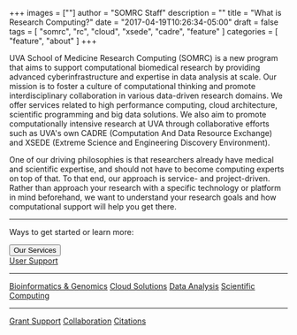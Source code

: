 +++
images = [""]
author = "SOMRC Staff"
description = ""
title = "What is Research Computing?"
date = "2017-04-19T10:26:34-05:00"
draft = false
tags = [
  "somrc",
  "rc",
  "cloud",
  "xsede",
  "cadre",
  "feature"
]
categories = [
  "feature",
  "about"
]
+++

UVA School of Medicine Research Computing (SOMRC) is a new program that aims to support computational biomedical research by providing advanced cyberinfrastructure and expertise in data analysis at scale. Our mission is to foster a culture of computational thinking and promote interdisciplinary collaboration in various data-driven research domains. We offer services related to high performance computing, cloud architecture, scientific programming and big data solutions. We also aim to promote computationally intensive research at UVA through collaborative efforts such as UVA's own CADRE (Computation And Data Resource Exchange) and XSEDE (Extreme Science and Engineering Discovery Environment).

One of our driving philosophies is that researchers already have medical and scientific expertise, and should not have to become computing experts on top of that. To that end, our approach is service- and project-driven. 
Rather than approach your research with a specific technology or platform in mind beforehand, we want to understand your research goals and how computational support will help you get there.

- - -

<p class=lead>Ways to get started or learn more:</p>

<div class="btn-group">
  <button type="button" class="btn btn-warning dropdown-toggle" data-toggle="dropdown" aria-haspopup="true" aria-expanded="false">
    Our Services
  </button>
  <div class="dropdown-menu">
    <a class="dropdown-item" href="/service/user-support">User Support</a>
    <hr/>
    <a class="dropdown-item" href="/service/bioinformatics">Bioinformatics &amp; Genomics</a>
    <a class="dropdown-item" href="/service/cloud">Cloud Solutions</a>
    <a class="dropdown-item" href="/service/data-analysis">Data Analysis</a>
    <a class="dropdown-item" href="/service/scientific-computing/">Scientific Computing</a>
    <hr/>
    <a class="dropdown-item" href="/service/grant-support">Grant Support</a>
    <a class="dropdown-item" href="/service/collaboration">Collaboration</a>
    <a class="dropdown-item" href="/service/citations">Citations</a>
  </div>
</div>

